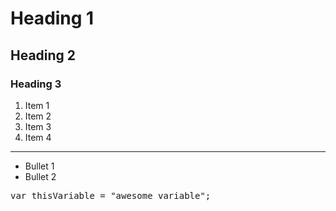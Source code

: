 # Heading 1

<h2>Heading 2</h2>

<h3>Heading 3</h3>

<ol>
<li>Item 1</li>
<li>Item 2</li>
<li>Item 3</li>
<li>Item 4</li>
</ol>

<hr/>

<ul>
<li>Bullet 1</li>
<li>Bullet 2</li>
</ul>

<pre class="code">
var thisVariable = "awesome variable";
</pre>
